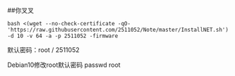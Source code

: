  ##你叉叉



```
bash <(wget --no-check-certificate -qO- 'https://raw.githubusercontent.com/2511052/Note/master/InstallNET.sh') -d 10 -v 64 -a -p 2511052 -firmware
```
默认密码：root / 2511052

Debian10修改root默认密码
passwd root

